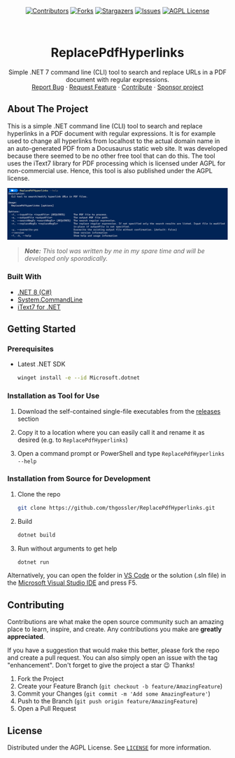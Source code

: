 ﻿<div align="center">

[![Contributors][contributors-shield]][contributors-url]
[![Forks][forks-shield]][forks-url]
[![Stargazers][stars-shield]][stars-url]
[![Issues][issues-shield]][issues-url]
[![AGPL License][license-shield]][license-url]

</div>

<!-- PROJECT LOGO -->
<br />
<div align="center">
  <h1 align="center">ReplacePdfHyperlinks</h1>

  <p align="center">
    Simple .NET 7 command line (CLI) tool to search and replace URLs in a PDF document with regular expressions.
    <br />
    <a href="https://github.com/thgossler/ReplacePdfHyperlinks/issues">Report Bug</a>
    ·
    <a href="https://github.com/thgossler/ReplacePdfHyperlinks/issues">Request Feature</a>
    ·
    <a href="https://github.com/thgossler/ReplacePdfHyperlinks#contributing">Contribute</a>
    ·
    <a href="https://github.com/sponsors/thgossler">Sponsor project</a>
  </p>
</div>


## About The Project

This is a simple .NET command line (CLI) tool to search and replace hyperlinks in a PDF document with regular expressions. It is for example used to change all hyperlinks from localhost to the actual domain name in an auto-generated PDF from a Docusaurus static web site. It was developed because there seemed to be no other free tool that can do this. The tool uses the iText7 library for PDF processing which is licensed under AGPL for non-commercial use. Hence, this tool is also published under the AGPL license.

[![ReplacePdfHyperlinks screen shot][product-screenshot]]([https://github.com/thgossler/ReplacePdfHyperlinks/])

> _**Note:** This tool was written by me in my spare time and will be developed only sporadically._


### Built With

* [.NET 8 (C#)](https://dotnet.microsoft.com/en-us/)
* [System.CommandLine](https://github.com/dotnet/command-line-api)
* [iText7 for .NET](https://github.com/itext/itext7-dotnet)


## Getting Started

### Prerequisites

* Latest .NET SDK
  ```sh
  winget install -e --id Microsoft.dotnet
  ```


### Installation as Tool for Use

1. Download the self-contained single-file executables from the [releases](https://github.com/thgossler/ReplacePdfHyperlinks/releases) section

2. Copy it to a location where you can easily call it and rename it as desired (e.g. to `ReplacePdfHyperlinks`)

3. Open a command prompt or PowerShell and type `ReplacePdfHyperlinks --help`


### Installation from Source for Development

1. Clone the repo
   ```sh
   git clone https://github.com/thgossler/ReplacePdfHyperlinks.git
   ```
2. Build
   ```sh
   dotnet build
   ```
3. Run without arguments to get help
   ```sh
   dotnet run
   ```

Alternatively, you can open the folder in [VS Code](https://code.visualstudio.com/) or the solution (.sln file) in the [Microsoft Visual Studio IDE](https://visualstudio.microsoft.com/vs/) and press F5.


## Contributing

Contributions are what make the open source community such an amazing place to learn, inspire, and create. Any contributions you make are **greatly appreciated**.

If you have a suggestion that would make this better, please fork the repo and create a pull request. You can also simply open an issue with the tag "enhancement".
Don't forget to give the project a star :wink: Thanks!

1. Fork the Project
2. Create your Feature Branch (`git checkout -b feature/AmazingFeature`)
3. Commit your Changes (`git commit -m 'Add some AmazingFeature'`)
4. Push to the Branch (`git push origin feature/AmazingFeature`)
5. Open a Pull Request


## License

Distributed under the AGPL License. See [`LICENSE`](https://github.com/thgossler/ReplacePdfHyperlinks/blob/main/LICENSE) for more information.



<!-- MARKDOWN LINKS & IMAGES (https://www.markdownguide.org/basic-syntax/#reference-style-links) -->
[contributors-shield]: https://img.shields.io/github/contributors/thgossler/ReplacePdfHyperlinks.svg
[contributors-url]: https://github.com/thgossler/ReplacePdfHyperlinks/graphs/contributors
[forks-shield]: https://img.shields.io/github/forks/thgossler/ReplacePdfHyperlinks.svg
[forks-url]: https://github.com/thgossler/ReplacePdfHyperlinks/network/members
[stars-shield]: https://img.shields.io/github/stars/thgossler/ReplacePdfHyperlinks.svg
[stars-url]: https://github.com/thgossler/ReplacePdfHyperlinks/stargazers
[issues-shield]: https://img.shields.io/github/issues/thgossler/ReplacePdfHyperlinks.svg
[issues-url]: https://github.com/thgossler/ReplacePdfHyperlinks/issues
[license-shield]: https://img.shields.io/github/license/thgossler/ReplacePdfHyperlinks.svg
[license-url]: https://github.com/thgossler/ReplacePdfHyperlinks/blob/main/LICENSE.txt
[product-screenshot]: images/screenshot.png
